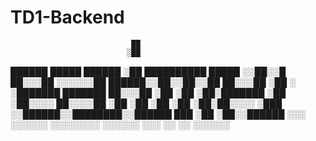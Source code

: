 # TD1-Backend


                               ██                    
                              ░██                    
 ██████  █████   ██████       ░██ ██████████   █████ 
░░██░░█ ██░░░██ ░░░░░░██   ██████░░██░░██░░██ ██░░░██
 ░██ ░ ░███████  ███████  ██░░░██ ░██ ░██ ░██░███████
 ░██   ░██░░░░  ██░░░░██ ░██  ░██ ░██ ░██ ░██░██░░░░ 
░███   ░░██████░░████████░░██████ ███ ░██ ░██░░██████
░░░     ░░░░░░  ░░░░░░░░  ░░░░░░ ░░░  ░░  ░░  ░░░░░░ 
